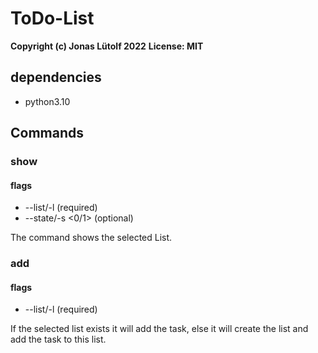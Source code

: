 # ToDo-List
**Copyright (c) Jonas Lütolf 2022**
**License: MIT**

## dependencies
- python3.10

## Commands
### show
#### flags
- --list/-l <list name> (required)
- --state/-s <0/1> (optional)

The command shows the selected List.

### add
#### flags
- --list/-l <list name> (required)

If the selected list exists it will add the task, else it will create the list and add the task to this list.

